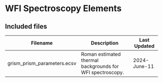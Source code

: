 # WFI Spectroscopy Elements

## Included files

| Filename                    | Description                                               | Last Updated |
|-----------------------------|-----------------------------------------------------------|--------------|
| grism_prism_parameters.ecsv | Roman estimated thermal backgrounds for WFI spectroscopy. | 2024-June-11 |

